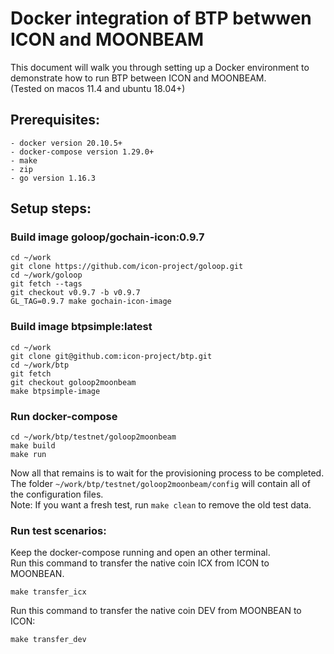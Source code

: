 # Docker integration of BTP betwwen ICON and MOONBEAM

This document will walk you through setting up a Docker environment to demonstrate how to run BTP between ICON and MOONBEAM.   
(Tested on macos 11.4 and ubuntu 18.04+)

## Prerequisites:  
```
- docker version 20.10.5+
- docker-compose version 1.29.0+
- make
- zip
- go version 1.16.3
```

## Setup steps:  


### Build image goloop/gochain-icon:0.9.7

```
cd ~/work
git clone https://github.com/icon-project/goloop.git
cd ~/work/goloop
git fetch --tags
git checkout v0.9.7 -b v0.9.7
GL_TAG=0.9.7 make gochain-icon-image
```

### Build image btpsimple:latest

```
cd ~/work
git clone git@github.com:icon-project/btp.git
cd ~/work/btp
git fetch
git checkout goloop2moonbeam
make btpsimple-image
```

### Run docker-compose

```
cd ~/work/btp/testnet/goloop2moonbeam
make build
make run
```

Now all that remains is to wait for the provisioning process to be completed.    
The folder `~/work/btp/testnet/goloop2moonbeam/config` will contain all of the configuration files.   
Note: If you want a fresh test, run `make clean` to remove the old test data.

### Run test scenarios:

Keep the docker-compose running and open an other terminal.  
Run this command to transfer the native coin ICX from ICON to MOONBEAN.
```
make transfer_icx
```

Run this command to transfer the native coin DEV from MOONBEAN to ICON:
```
make transfer_dev
```
